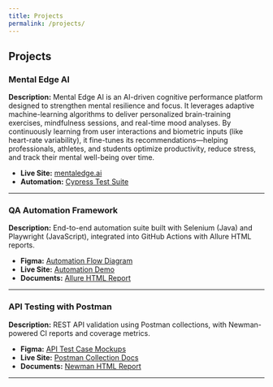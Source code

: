 ```yaml
---
title: Projects
permalink: /projects/
---
```


## Projects

### Mental Edge AI
**Description:** Mental Edge AI is an AI-driven cognitive performance platform designed to strengthen mental resilience and focus. It leverages adaptive machine-learning algorithms to deliver personalized brain-training exercises, mindfulness sessions, and real-time mood analyses. By continuously learning from user interactions and biometric inputs (like heart-rate variability), it fine-tunes its recommendations—helping professionals, athletes, and students optimize productivity, reduce stress, and track their mental well-being over time.

- **Live Site:** [mentaledge.ai](https://mentaledge.ai/)  
- **Automation:** [Cypress Test Suite](https://drive.google.com/drive/folders/1EI_V6nZOnZT3tkMTWHNHvvxu4ozoV4av?usp=sharing)  


---

### QA Automation Framework
**Description:** End-to-end automation suite built with Selenium (Java) and Playwright (JavaScript), integrated into GitHub Actions with Allure HTML reports.  
- **Figma:** [Automation Flow Diagram](https://www.figma.com/file/YourFigmaFileID/QA-Automation-Flow)  
- **Live Site:** [Automation Demo](https://imransaleemofficial.github.io/qa-automation-demo/)  
- **Documents:** [Allure HTML Report](https://imransaleemofficial.github.io/qa-automation-demo/reports/index.html)  

---

### API Testing with Postman
**Description:** REST API validation using Postman collections, with Newman-powered CI reports and coverage metrics.  
- **Figma:** [API Test Case Mockups](https://www.figma.com/file/YourFigmaFileID/API-Test-Design)  
- **Live Site:** [Postman Collection Docs](https://documenter.getpostman.com/view/YourCollectionID)  
- **Documents:** [Newman HTML Report](https://imransaleemofficial.github.io/postman-collections/report.html)  

---
